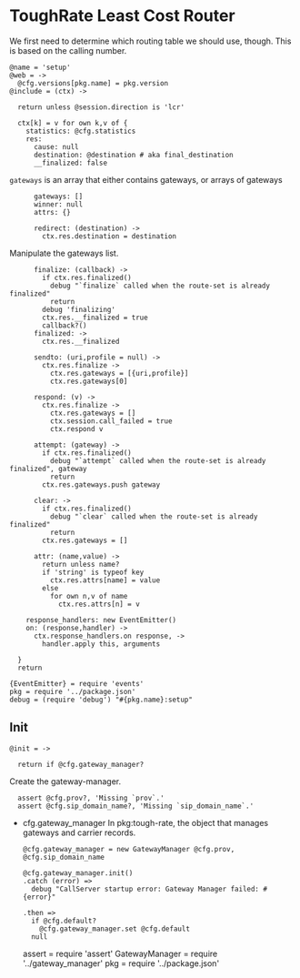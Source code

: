 ToughRate Least Cost Router
===========================

We first need to determine which routing table we should use, though.
This is based on the calling number.

    @name = 'setup'
    @web = ->
      @cfg.versions[pkg.name] = pkg.version
    @include = (ctx) ->

      return unless @session.direction is 'lcr'

      ctx[k] = v for own k,v of {
        statistics: @cfg.statistics
        res:
          cause: null
          destination: @destination # aka final_destination
          __finalized: false

`gateways` is an array that either contains gateways, or arrays of gateways

          gateways: []
          winner: null
          attrs: {}

          redirect: (destination) ->
            ctx.res.destination = destination

Manipulate the gateways list.

          finalize: (callback) ->
            if ctx.res.finalized()
              debug "`finalize` called when the route-set is already finalized"
              return
            debug 'finalizing'
            ctx.res.__finalized = true
            callback?()
          finalized: ->
            ctx.res.__finalized

          sendto: (uri,profile = null) ->
            ctx.res.finalize ->
              ctx.res.gateways = [{uri,profile}]
              ctx.res.gateways[0]

          respond: (v) ->
            ctx.res.finalize ->
              ctx.res.gateways = []
              ctx.session.call_failed = true
              ctx.respond v

          attempt: (gateway) ->
            if ctx.res.finalized()
              debug "`attempt` called when the route-set is already finalized", gateway
              return
            ctx.res.gateways.push gateway

          clear: ->
            if ctx.res.finalized()
              debug "`clear` called when the route-set is already finalized"
              return
            ctx.res.gateways = []

          attr: (name,value) ->
            return unless name?
            if 'string' is typeof key
              ctx.res.attrs[name] = value
            else
              for own n,v of name
                ctx.res.attrs[n] = v

        response_handlers: new EventEmitter()
        on: (response,handler) ->
          ctx.response_handlers.on response, ->
            handler.apply this, arguments

      }
      return

    {EventEmitter} = require 'events'
    pkg = require '../package.json'
    debug = (require 'debug') "#{pkg.name}:setup"

Init
----

    @init = ->

      return if @cfg.gateway_manager?

Create the gateway-manager.

      assert @cfg.prov?, 'Missing `prov`.'
      assert @cfg.sip_domain_name?, 'Missing `sip_domain_name`.'

* cfg.gateway_manager In pkg:tough-rate, the object that manages gateways and carrier records.

      @cfg.gateway_manager = new GatewayManager @cfg.prov, @cfg.sip_domain_name

      @cfg.gateway_manager.init()
      .catch (error) =>
        debug "CallServer startup error: Gateway Manager failed: #{error}"

      .then =>
        if @cfg.default?
          @cfg.gateway_manager.set @cfg.default
        null

    assert = require 'assert'
    GatewayManager = require '../gateway_manager'
    pkg = require '../package.json'
